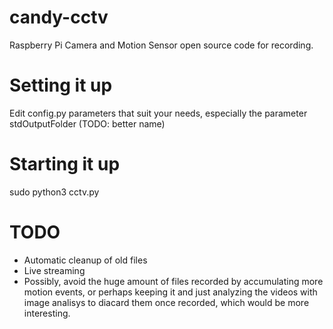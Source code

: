 # candy-cctv

Raspberry Pi Camera and Motion Sensor open source code for recording.

# Setting it up

Edit config.py parameters that suit your needs, especially the parameter stdOutputFolder (TODO: better name)

# Starting it up

sudo python3 cctv.py

# TODO

- Automatic cleanup of old files
- Live streaming
- Possibly, avoid the huge amount of files recorded by accumulating more motion events, or perhaps keeping it and just analyzing the videos with image analisys to diacard them once recorded, which would be more interesting.
